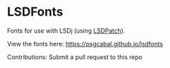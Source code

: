 # LSDFonts
[//]: # (oops lol)
Fonts for use with LSDj (using [LSDPatch](https://github.com/jkotlinski/lsdpatch)).<br />

View the fonts here: https://psgcabal.github.io/lsdfonts

Contributions: Submit a pull request to this repo
